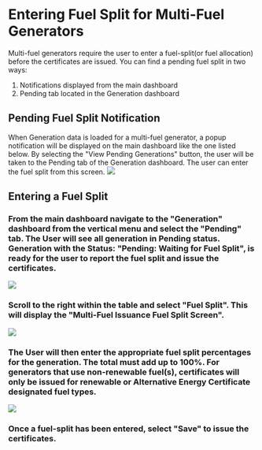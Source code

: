 # Entering Fuel Split for Multi-Fuel Generators

Multi-fuel generators require the user to enter a fuel-split(or fuel allocation) before the certificates are issued. You can find a pending fuel split in two ways:

1) Notifications displayed from the main dashboard
2) Pending tab located in the Generation dashboard 

## Pending Fuel Split Notification
When Generation data is loaded for a multi-fuel generator, a popup notification will be displayed on the main dashboard like the one listed below. By selecting the "View Pending Generations" button, the user will be taken to the Pending tab of the Generation dashboard. The user can enter the fuel split from this screen.
![](https://github.com/mrets/photos/blob/master/multifuel_1.2.png)

## Entering a Fuel Split 
### From the main dashboard navigate to the "Generation" dashboard from the vertical menu and select the "Pending" tab. The User will see all generation in Pending status. Generation with the Status: "Pending: Waiting for Fuel Split", is ready for the user to report the fuel split and issue the certificates. 
![](https://github.com/mrets/photos/blob/2569f209ccbd75f60f34c6760160241464c9f0ab/multifuel_2.2.png)

### Scroll to the right within the table and select "Fuel Split". This will display the "Multi-Fuel Issuance Fuel Split Screen". 
![](https://github.com/mrets/photos/blob/48f344b90b96282ac1c5239d41c46c8fd0744d8a/multifuel_3.2.png)

### The User will then enter the appropriate fuel split percentages for the generation. The total must add up to 100%. For generators that use non-renewable fuel(s), certificates will only be issued for renewable or Alternative Energy Certificate designated fuel types.
![](https://github.com/mrets/photos/blob/6c763076a68b61b3e5bb8c7f61dd87db85b2ee81/multifuel_4.2.png)
### Once a fuel-split has been entered, select "Save" to issue the certificates. 
